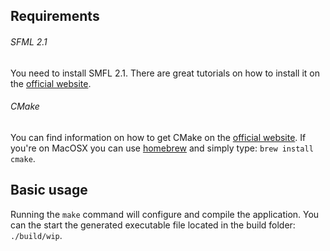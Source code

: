 ## Requirements

###### SFML 2.1

You need to install SMFL 2.1. There are great tutorials on how to install it on the [official website](http://www.sfml-dev.org/tutorials/2.1/).

###### CMake

You can find information on how to get CMake on the [official website](http://www.cmake.org/). If you're on MacOSX you can use [homebrew](http://mxcl.github.io/homebrew/) and simply type: `brew install cmake`.

## Basic usage

Running the `make` command will configure and compile the application. You can the start the generated executable file located in the build folder: `./build/wip`.
